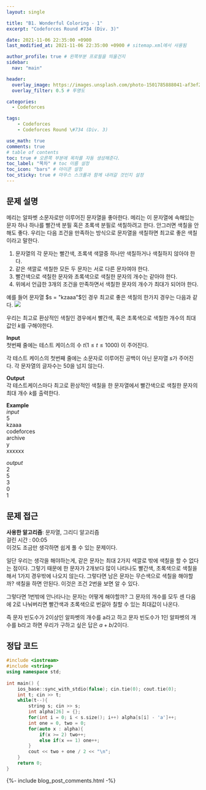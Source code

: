 ```yaml
---
layout: single

title: "B1. Wonderful Coloring - 1"
excerpt: "Codeforces Round #734 (Div. 3)"

date: 2021-11-06 22:35:00 +0900
last_modified_at: 2021-11-06 22:35:00 +0900 # sitemap.xml에서 사용됨

author_profile: true # 왼쪽부분 프로필을 띄울건지
sidebar:
  nav: "main"

header:
  overlay_image: https://images.unsplash.com/photo-1501785888041-af3ef285b470?ixlib=rb-1.2.1&ixid=eyJhcHBfaWQiOjEyMDd9&auto=format&fit=crop&w=1350&q=80
  overlay_filter: 0.5 # 투명도

categories: 
  - Codeforces

tags: 
    - Codeforces
    - Codeforces Round \#734 (Div. 3)

use_math: true
comments: true
# table of contents
toc: true # 오른쪽 부분에 목차를 자동 생성해준다.
toc_label: "목차" # toc 이름 설정
toc_icon: "bars" # 아이콘 설정
toc_sticky: true # 마우스 스크롤과 함께 내려갈 것인지 설정
---  
```



## 문제 설명  
메리는 알파벳 소문자로만 이루어진 문자열을 좋아한다. 메리는 이 문자열에 속해있는 문자 하나 하나를 빨간색 분필 혹은 초록색 분필로 색칠하려고 한다. 안그러면 색칠을 안해도 좋다. 우리는 다음 조건을 만족하는 방식으로 문자열을 색칠하면 최고로 좋은 색칠이라고 말한다.
1. 문자열의 각 문자는 빨간색, 초록색 색깔중 하나만 색칠하거나 색칠하지 않아야 한다.
2. 같은 색깔로 색칠한 모든 두 문자는 서로 다른 문자여야 한다.
3. 빨간색으로 색칠한 문자와 초록색으로 색칠한 문자의 개수는 같아야 한다.
4. 위에서 언급한 3개의 조건을 만족하면서 색칠한 문자의 개수가 최대가 되어야 한다.  

예를 들어 문자열 $s = "kzaaa"$인 경우 최고로 좋은 색칠의 한가지 경우는 다음과 같다. 
<img src="https://espresso.codeforces.com/816516b3eb48e5616e1c3ed45fc48fe6775c3428.png">  

우리는 최고로 환상적인 색칠인 경우에서 빨간색, 혹은 초록색으로 색칠한 개수의 최대값인 $k$를 구해야한다.

__Input__  
첫번째 줄에는 테스트 케이스의 수 $t (1 \le t \le 1000)$ 이 주어진다.  

각 테스트 케이스의 첫번째 줄에는 소문자로 이루어진 공백이 아닌 문자열 $s$가 주어진다. 각 문자열의 글자수는 $50$을 넘지 않는다.


__Output__  
각 테스트케이스마다 최고로 환상적인 색칠을 한 문자열에서 빨간색으로 색칠한 문자의 최대 개수 $k$를 출력한다.

__Example__  
_input_  
5  
kzaaa  
codeforces  
archive  
y  
xxxxxx  
  
   
_output_  
2  
5  
3  
0  
1  
 
 
## 문제 접근
__사용한 알고리즘__: 문자열, 그리디 알고리즘   
걸린 시간 : 00:05    
이것도 조금만 생각하면 쉽게 풀 수 있는 문제이다.  

일단 우리는 생각을 해야하는게, 같은 문자는 최대 2가지 색깔로 밖에 색칠을 할 수 없다는 점이다. 그렇기 때문에 한 문자가 2개보다 많이 나타나도 빨간색, 초록색으로 색칠을 해서 1가지 경우밖에 나오지 않는다. 그렇다면 남은 문자는 무슨색으로 색칠을 해야할까? 색칠을 하면 안된다. 이것은 조건 2번을 보면 알 수 있다.  

그렇다면 1번밖에 안나타나는 문자는 어떻게 해야할까? 그 문자의 개수를 모두 센 다음에 2로 나눠버리면 빨간색과 초록색으로 번갈아 칠할 수 있는 최대값이 나온다.  

즉 문자 빈도수가 2이상인 알파벳의 개수를 a라고 하고 문자 빈도수가 1인 알파벳의 개수를 b라고 하면 우리가 구하고 싶은 답은 $a + b / 2$이다.


## 정답 코드  
```cpp
#include <iostream>
#include <string>
using namespace std;
 
int main() {
    ios_base::sync_with_stdio(false); cin.tie(0); cout.tie(0);
	int t; cin >> t;
	while(t--){
	    string s; cin >> s;
	    int alpha[26] = {};
	    for(int i = 0; i < s.size(); i++) alpha[s[i] - 'a']++;
	    int one = 0, two = 0;
	    for(auto x : alpha){
	        if(x >= 2) two++;
	        else if(x == 1) one++;
	    }
	    cout << two + one / 2 << "\n";
	}
	return 0;
}
```  
{%- include blog_post_comments.html -%}
